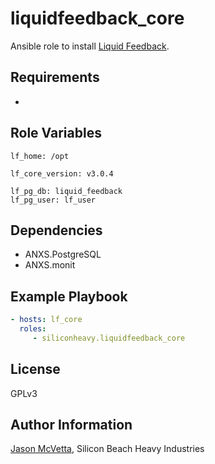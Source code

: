 liquidfeedback_core
===================

Ansible role to install [Liquid Feedback](http://liquidfeedback.org).

Requirements
------------

-

Role Variables
--------------

```
lf_home: /opt

lf_core_version: v3.0.4

lf_pg_db: liquid_feedback
lf_pg_user: lf_user
```

Dependencies
------------

* ANXS.PostgreSQL
* ANXS.monit

Example Playbook
----------------

```yaml
- hosts: lf_core
  roles:
	 - siliconheavy.liquidfeedback_core
```

License
-------

GPLv3

Author Information
------------------

[Jason McVetta](mailto:jason.mcvetta@gmail.com), Silicon Beach Heavy Industries
